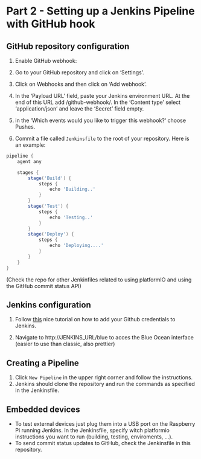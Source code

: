 # Part 2 - Setting up a Jenkins Pipeline with GitHub hook

## GitHub repository configuration

1. Enable GitHub webhook:
2. Go to your GitHub repository and click on ‘Settings’.
3. Click on Webhooks and then click on ‘Add webhook’.
4. In the ‘Payload URL’ field, paste your Jenkins environment URL. At the end of this URL add /github-webhook/. In the ‘Content type’ select ‘application/json’ and leave the ‘Secret’ field empty.
5. in the ‘Which events would you like to trigger this webhook?‘ choose Pushes.

6. Commit a file called `Jenkinsfile` to the root of your repository. Here is an example:
```groovy
pipeline {
    agent any

    stages {
        stage('Build') {
            steps {
                echo 'Building..'
            }
        }
        stage('Test') {
            steps {
                echo 'Testing..'
            }
        }
        stage('Deploy') {
            steps {
                echo 'Deploying....'
            }
        }
    }
}
```
(Check the repo for other Jenkinfiles related to using platformIO and using the GitHub commit status API)

## Jenkins configuration

1. Follow [this](https://medium.com/@dillson/triggering-a-jenkins-pipeline-on-git-push-321d29a98cf3) nice tutorial on how to add your Github credentials to Jenkins.

2. Navigate to http://JENKINS_URL/blue to acces the Blue Ocean interface (easier to use than classic, also prettier)

## Creating a Pipeline

1. Click `New Pipeline` in the upper right corner and follow the instructions. 
2. Jenkins should clone the repository and run the commands as specified in the Jenkinsfile.

## Embedded devices

* To test external devices just plug them into a USB port on the Raspberry Pi running Jenkins. In the Jenkinsfile, specify witch platformio instructions you want to run (building, testing, enviroments, ...).
* To send commit status updates to GitHub, check the Jenkinsfile in this repository.

